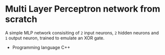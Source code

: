 # Multi Layer Perceptron network from scratch

A simple MLP network consisiting of `2` input neurons, `2` hidden neurons and `1` output neuron, trained to emulate an XOR gate. 

- Programming language C++